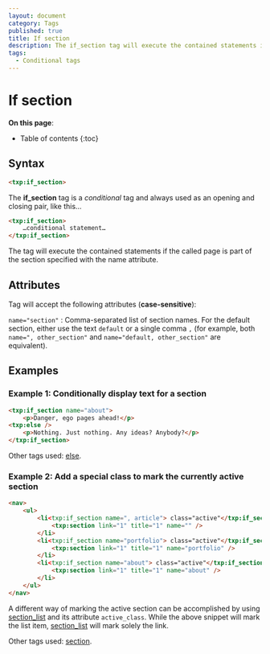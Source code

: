```yaml
---
layout: document
category: Tags
published: true
title: If section
description: The if_section tag will execute the contained statements if the called page is part of the section specified.
tags:
  - Conditional tags
---
```


# If section

**On this page**:

* Table of contents
{:toc}

## Syntax

~~~ html
<txp:if_section>
~~~

The **if_section** tag is a *conditional* tag and always used as an opening and closing pair, like this…

~~~ html
<txp:if_section>
    …conditional statement…
</txp:if_section>
~~~

The tag will execute the contained statements if the called page is part of the section specified with the name attribute.

## Attributes

Tag will accept the following attributes (**case-sensitive**):

`name="section"`
: Comma-separated list of section names. For the default section, either use the text `default` or a single comma `,` (for example, both `name=", other_section"` and `name="default, other_section"` are equivalent).

## Examples

### Example 1: Conditionally display text for a section

~~~ html
<txp:if_section name="about">
    <p>Danger, ego pages ahead!</p>
<txp:else />
    <p>Nothing. Just nothing. Any ideas? Anybody?</p>
</txp:if_section>
~~~

Other tags used: [else](else).

### Example 2: Add a special class to mark the currently active section

~~~ html
<nav>
    <ul>
        <li<txp:if_section name=", article"> class="active"</txp:if_section>>
            <txp:section link="1" title="1" name="" />
        </li>
        <li<txp:if_section name="portfolio"> class="active"</txp:if_section>>
            <txp:section link="1" title="1" name="portfolio" />
        </li>
        <li<txp:if_section name="about"> class="active"</txp:if_section>>
            <txp:section link="1" title="1" name="about" />
        </li>
    </ul>
</nav>
~~~

A different way of marking the active section can be accomplished by using [section_list](section_list) and its attribute `active_class`. While the above snippet will mark the list item, [section_list](section_list) will mark solely the link.

Other tags used: [section](section).
